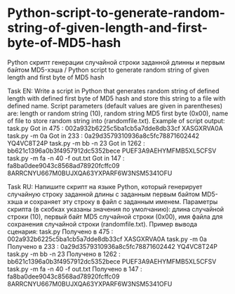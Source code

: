 # Python-script-to-generate-random-string-of-given-length-and-first-byte-of-MD5-hash
Python скрипт генерации случайной строки заданной длинны и первым байтом MD5-хэша / Python script to generate random string of given length and first byte of MD5 hash

Task EN: Write a script in Python that generates random string of defined length with defined first byte of MD5 hash and store this string to a file with defined name. Script parameters (default values are given in parentheses) are: length or random string (10), random string MD5 first byte (0x00), name of file to store random string into (randomfile.txt).
Example of script output:
task.py
Got in 475 : 002a932b6225c5ba1cb5a7dde8db33cf XASGXRVA0A
task.py -m 0a
Got in 233 : 0a29d3579310936a8c5fc78871602442 YQ4VC8T24P
task.py -m bb -n 23
Got in 1262 : bb621c1396a0b3f4957912dc5352bece PUEF3A9AEHYMFMB5XL5CFSV
task.py -m fa -n 40 -f out.txt
Got in 147 : fa8ba0dee9043c8568ad78920fcffc09 8ARRCNYU667M0BUJXQA63YXPARF6W3NSM5341OFU

Task RU: Напишите скрипт на языке Python, который генерирует случайную строку заданной длины с заданным первым байтом MD5-хэша и сохраняет эту строку в файл с заданным именем. Параметры скрипта (в скобках указаны значения по умолчанию): длина случайной строки (10), первый байт MD5 случайной строки (0x00), имя файла для сохранения случайной строки (randomfile.txt).
Пример вывода сценария:
task.py
Получено в 475 : 002a932b6225c5ba1cb5a7dde8db33cf XASGXRVA0A
task.py -m 0a
Получено в 233 : 0a29d3579310936a8c5fc78871602442 YQ4VC8T24P
task.py -m bb -n 23
Получено в 1262 : bb621c1396a0b3f4957912dc5352bece PUEF3A9AEHYMFMB5XL5CFSV
task.py -m fa -n 40 -f out.txt 
Получено в 147 : fa8ba0dee9043c8568ad78920fcffc09 8ARRCNYU667M0BUJXQA63YXPARF6W3NSM5341OFU
